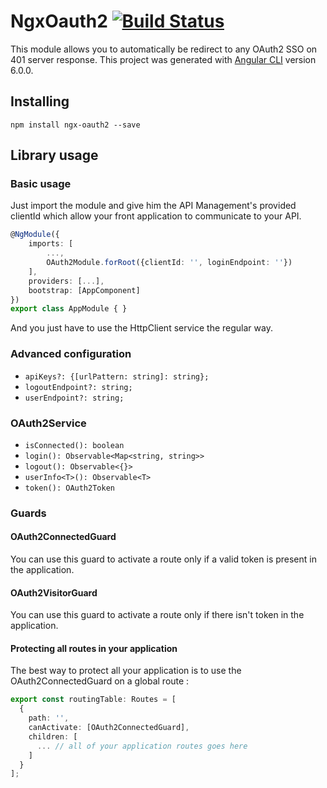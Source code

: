 # NgxOauth2 [![Build Status](https://travis-ci.org/ChamNouki/ngx-oauth2.svg?branch=master)](https://travis-ci.org/ChamNouki/ngx-oauth2)

This module allows you to automatically be redirect to any OAuth2 SSO on 401 server response.
This project was generated with [Angular CLI](https://github.com/angular/angular-cli) version 6.0.0.

## Installing

```Shell
npm install ngx-oauth2 --save
```
## Library usage

### Basic usage

Just import the module and give him the API Management's provided clientId which allow your front application to communicate to your API.

```Typescript
@NgModule({
    imports: [
        ...,
        OAuth2Module.forRoot({clientId: '', loginEndpoint: ''})
    ],
    providers: [...],
    bootstrap: [AppComponent]
})
export class AppModule { }
```

And you just have to use the HttpClient service the regular way.

### Advanced configuration

* `apiKeys?: {[urlPattern: string]: string};`
* `logoutEndpoint?: string;`
* `userEndpoint?: string;`

### OAuth2Service

* `isConnected(): boolean`
* `login(): Observable<Map<string, string>>`
* `logout(): Observable<{}>`
* `userInfo<T>(): Observable<T>`
* `token(): OAuth2Token`

### Guards

#### OAuth2ConnectedGuard

You can use this guard to activate a route only if a valid token is present in the application.

#### OAuth2VisitorGuard

You can use this guard to activate a route only if there isn't token in the application.

#### Protecting all routes in your application

The best way to protect all your application is to use the OAuth2ConnectedGuard on a global route :

```Typescript
export const routingTable: Routes = [
  {
    path: '',
    canActivate: [OAuth2ConnectedGuard],
    children: [
      ... // all of your application routes goes here
    ]
  }
];
```

